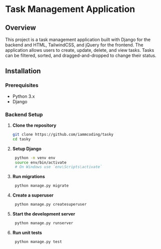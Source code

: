 # Task Management Application

## Overview
This project is a task management application built with Django for the backend and HTML, TailwindCSS, and jQuery for the frontend. The application allows users to create, update, delete, and view tasks. Tasks can be filtered, sorted, and dragged-and-dropped to change their status.

## Installation

### Prerequisites
- Python 3.x
- Django  

### Backend Setup

1. **Clone the repository**
   ```bash
   git clone https://github.com/iammcoding/tasky
   cd tasky
2. **Setup Django**
   ```bash
    python -m venv env
    source env/bin/activate   
    # On Windows use `env\Scripts\activate`
3. **Run migrations**
   ```bash
    python manage.py migrate
4. **Create a superuser**
   ```bash
    python manage.py createsuperuser

5. **Start the development server**
   ```bash
    python manage.py runserver
6. **Run unit tests**
   ```bash
    python manage.py test

